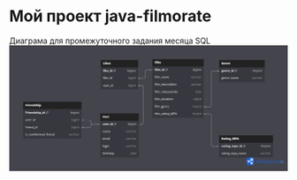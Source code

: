 # Мой проект java-filmorate
Диаграма для промежуточного задания месяца SQL
![filmorate_diagram](/filmrate_dbdiagram.png)